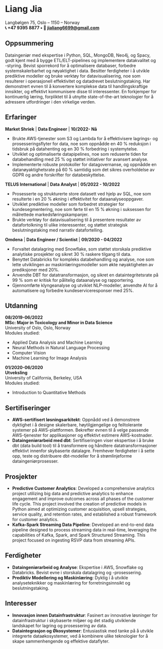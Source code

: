 # Liang Jia
Langbølgen 75, Oslo – 1150 – Norway  
**📞 +47 9395 8877 • 📧 [jialiang6699@gmail.com](mailto:jialiang6699@gmail.com)**

## Oppsummering
Dataingeniør med ekspertise i Python, SQL, MongoDB, Neo4j, og Spacy, godt kjent med å bygge ETL/ELT-pipelines og implementere datakvalitet og -styring. Bevist sporrekord for å optimalisere databaser, forbedre systemskalerbarhet og nøyaktighet i data. Besitter ferdigheter i å utvikle prediktive modeller og bruke verktøy for datavisualisering, noe som resulterer i operasjonell effektivitet og datadrevet beslutningstaking. Har demonstrert evnen til å konvertere komplekse data til handlingskraftige innsikter, og effektivt kommunisere disse til interessenter. En forkjemper for kontinuerlig læring, forpliktet til å utnytte state-of-the-art teknologier for å adressere utfordringer i den virkelige verden.

## Erfaringer
**Market Shriek** | **Data Engineer** | **10/2022- Nå**  
- Brukte AWS-tjenester som S3 og Lambda for å effektivisere lagrings- og prosesseringsflyter for data, noe som oppnådde en 40 % reduksjon i tidsbruk på datahenting og en 30 % forbedring i systemytelse.
- Utviklet og optimaliserte datapipelines, noe som reduserte tiden for databehandling med 25 % og støttet initiativer for avansert analyse.
- Implementerte robuste protokoller for datagovernanse, og oppnådde en datanøyaktighetsrate på 60 % samtidig som det sikres overholdelse av GDPR og andre forskrifter for databeskyttelse.

**TELUS International**  | **Data Analyst**  | **05/2022 - 10/2022**  
- Prosesserte og strukturerte store datasett ved hjelp av SQL, noe som resulterte i en 20 % økning i effektivitet for dataanalyseoppgaver.
- Utviklet prediktive modeller som forbedret strategier for kundesegmentering, noe som førte til en 15 % økning i suksessen for målrettede markedsføringskampanjer.
- Brukte verktøy for datavisualisering til å presentere resultater av datafortolkning til ulike interessenter, og støttet strategisk beslutningstaking med narrativ datafortelling.

**Omdena** |   **Data Engineer / Scientist**  | **09/2020 - 04/2022** 
- Forvaltet datalagring med Snowflake, som støttet storskala prediktive analytiske prosjekter og sikret 30 % raskere tilgang til data.
- Benyttet Databricks for kompleks databehandling og analyse, noe som lette utviklingen av maskinlæringsmodeller som økte nøyaktigheten av prediksjoner med 20%.
- Anvendte DBT for datatransformasjon, og sikret en dataintegritetsrate på 99 % som er kritisk for pålitelig dataanalyse og rapportering.
- Gjennomførte klyngeanalyse og utviklet NLP-modeller, anvendte AI for å automatisere og forbedre kundeserviceresponser med 25%.

## Utdanning
**08/2019-06/2022**  
**MSc: Major in Toxicology and Minor in Data Science**  
University of Oslo, Oslo, Norway  
Modules studied:
- Applied Data Analysis and Machine Learning
- Neural Methods in Natural Language Processing
- Computer Vision
- Machine Learning for Image Analysis

**01/2020-06/2020**  
**Utveksling**  
University of California, Berkeley, USA  
Modules studied:
- Introduction to Quantitative Methods

## Sertifiseringer
- **AWS-sertifisert løsningsarkitekt**: Oppnådd ved å demonstrere dyktighet i å designe skalerbare, høytilgjengelige og feiltolerante systemer på AWS-plattformen. Bekrefter evnen til å velge passende AWS-tjenester for applikasjoner og effektivt estimere AWS-kostnader.
- **Dataingeniørarbeid med dbt**: Sertifiseringen viser ekspertise i å bruke dbt (data build tool) til å transformere og håndtere datatransformasjoner effektivt innenfor skybaserte datalagre. Fremhever ferdigheter i å sette opp, teste og distribuere dbt-modeller for å strømlinjeforme dataingeniørprosesser.

## Prosjekter
- **Predictive Customer Analytics**: Developed a comprehensive analytics project utilizing big data and predictive analytics to enhance engagement and improve outcomes across all phases of the customer life cycle. This project involved the creation of predictive models in Python aimed at optimizing customer acquisition, upsell strategies, service quality, and retention rates, and established a robust framework for customer analytics.
- **Kafka-Spark Streaming Data Pipeline**: Developed an end-to-end data pipeline designed to process streaming data in real-time, leveraging the capabilities of Kafka, Spark, and Spark Structured Streaming. This project focused on ingesting RSVP data from streaming APIs.

## Ferdigheter
- **Dataingeniørarbeid og Analyse**: Ekspertise i AWS, Snowflake og Databricks. Bevist evne i storskala datalagring og -prosessering.
- **Prediktiv Modellering og Maskinlæring**: Dyktig i å utvikle analyseteknikker og maskinlæring for forretningsinnsikt og beslutningstaking.

## Interesser
- **Innovasjon innen Datainfrastruktur**: Fasinert av innovative løsninger for datainfrastruktur i skybaserte miljøer og det stadig utviklende landskapet for lagring og prosessering av data.
- **Dataintegrasjon og Økosystemer**: Entusiastisk med tanke på å utvikle integrerte dataøkosystemer, ved å kombinere ulike teknologier for å skape sammenhengende og effektive dataflyter.

